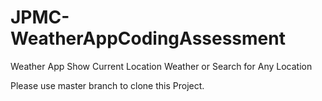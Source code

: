 # JPMC-WeatherAppCodingAssessment
Weather App  Show Current Location Weather or Search for Any Location


Please use master branch to clone this Project.



